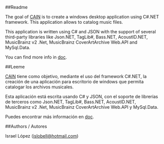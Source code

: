 ##Readme

The goal of [CAIN](https://github.com/islobell/CAIN) is to create a windows desktop application using C#.NET framework. This application allows to catalog music files.

This application is written using C# and JSON with the support of several third-party libraries like Json.NET, TagLib#, Bass.NET, AcoustID.NET, MusicBrainz v2 .Net, MusicBrainz CoverArtArchive Web.API and MySql.Data.

You can find more info in [doc](https://github.com/islobell/CAIN/tree/master/doc).

##Leeme

[CAIN](https://github.com/islobell/CAIN) tiene como objetivo, mediante el uso del framework C#.NET, la creación de una aplicación para escritorio de windows que permita catalogar los archivos musicales.

Esta aplicación está escrita usando C# y JSON, con el soporte de librerías de terceros como Json.NET, TagLib#, Bass.NET, AcoustID.NET, MusicBrainz v2 .Net, MusicBrainz CoverArtArchive Web.API y MySql.Data.

Puedes encontrar más información en [doc](https://github.com/islobell/CAIN/tree/master/doc).

##Authors / Autores

Israel López (islobell@hotmail.com)
